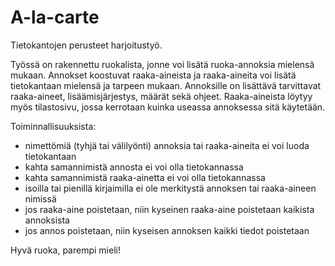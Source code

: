 # A-la-carte

Tietokantojen perusteet harjoitustyö.

Työssä on rakennettu ruokalista, jonne voi lisätä ruoka-annoksia mielensä mukaan. Annokset koostuvat raaka-aineista ja raaka-aineita voi lisätä tietokantaan mielensä ja tarpeen mukaan. Annoksille on lisättävä tarvittavat raaka-aineet, lisäämisjärjestys, määrät sekä ohjeet. Raaka-aineista löytyy myös tilastosivu, jossa kerrotaan kuinka useassa annoksessa sitä käytetään.

Toiminnallisuuksista:
- nimettömiä (tyhjä tai välilyönti) annoksia tai raaka-aineita ei voi luoda tietokantaan
- kahta samannimistä annosta ei voi olla tietokannassa
- kahta samannimistä raaka-ainetta ei voi olla tietokannassa
- isoilla tai pienillä kirjaimilla ei ole merkitystä annoksen tai raaka-aineen nimissä
- jos raaka-aine poistetaan, niin kyseinen raaka-aine poistetaan kaikista annoksista
- jos annos poistetaan, niin kyseisen annoksen kaikki tiedot poistetaan

Hyvä ruoka, parempi mieli!


